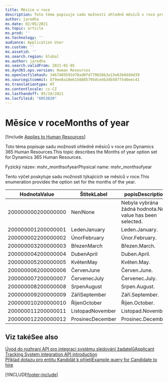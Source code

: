 ```yaml
---
title: Měsíce v roce
description: Toto téma popisuje sadu možností ohledně měsíců v roce pro Dynamics 365 Human Resources.
author: jaredha
ms.date: 02/05/2021
ms.topic: article
ms.prod: ''
ms.technology: ''
audience: Application User
ms.custom: ''
ms.assetid: ''
ms.search.region: Global
ms.author: jaredha
ms.search.validFrom: 2021-02-05
ms.dyn365.ops.version: Human Resources
ms.openlocfilehash: 34b7489593d78ad0fd779b58b3a15e63b0dd4d39
ms.sourcegitcommit: 879ee8a10e6158885795dce4b3db5077540eec41
ms.translationtype: HT
ms.contentlocale: cs-CZ
ms.lasthandoff: 05/18/2021
ms.locfileid: "6053820"
---
```

# <a name="months-of-year"></a><span data-ttu-id="a772a-103">Měsíce v roce</span><span class="sxs-lookup"><span data-stu-id="a772a-103">Months of year</span></span>

[!include [Applies to Human Resources](../includes/applies-to-hr.md)]

<span data-ttu-id="a772a-104">Toto téma popisuje sadu možností ohledně měsíců v roce pro Dynamics 365 Human Resources.</span><span class="sxs-lookup"><span data-stu-id="a772a-104">This topic describes the Months of year option set for Dynamics 365 Human Resources.</span></span>

<span data-ttu-id="a772a-105">Fyzický název: mshr_monthsofyear</span><span class="sxs-lookup"><span data-stu-id="a772a-105">Physical name: mshr_monthsofyear</span></span>

<span data-ttu-id="a772a-106">Tento výčet poskytuje sadu možností týkajících se měsíců v roce.</span><span class="sxs-lookup"><span data-stu-id="a772a-106">This enumeration provides the option set for the months of the year.</span></span>

| <span data-ttu-id="a772a-107">Hodnota</span><span class="sxs-lookup"><span data-stu-id="a772a-107">Value</span></span> | <span data-ttu-id="a772a-108">Štítek</span><span class="sxs-lookup"><span data-stu-id="a772a-108">Label</span></span> | <span data-ttu-id="a772a-109">popis</span><span class="sxs-lookup"><span data-stu-id="a772a-109">Description</span></span> |
| --- | --- | --- |
| <span data-ttu-id="a772a-110">200000000</span><span class="sxs-lookup"><span data-stu-id="a772a-110">200000000</span></span> | <span data-ttu-id="a772a-111">Není</span><span class="sxs-lookup"><span data-stu-id="a772a-111">None</span></span> | <span data-ttu-id="a772a-112">Nebyla vybrána žádná hodnota.</span><span class="sxs-lookup"><span data-stu-id="a772a-112">No value has been selected.</span></span> |
| <span data-ttu-id="a772a-113">200000001</span><span class="sxs-lookup"><span data-stu-id="a772a-113">200000001</span></span> | <span data-ttu-id="a772a-114">Leden</span><span class="sxs-lookup"><span data-stu-id="a772a-114">January</span></span> | <span data-ttu-id="a772a-115">Leden.</span><span class="sxs-lookup"><span data-stu-id="a772a-115">January.</span></span> |
| <span data-ttu-id="a772a-116">200000002</span><span class="sxs-lookup"><span data-stu-id="a772a-116">200000002</span></span> | <span data-ttu-id="a772a-117">Únor</span><span class="sxs-lookup"><span data-stu-id="a772a-117">February</span></span> | <span data-ttu-id="a772a-118">Únor.</span><span class="sxs-lookup"><span data-stu-id="a772a-118">February.</span></span> |
| <span data-ttu-id="a772a-119">200000003</span><span class="sxs-lookup"><span data-stu-id="a772a-119">200000003</span></span> | <span data-ttu-id="a772a-120">Březen</span><span class="sxs-lookup"><span data-stu-id="a772a-120">March</span></span> | <span data-ttu-id="a772a-121">Březen.</span><span class="sxs-lookup"><span data-stu-id="a772a-121">March.</span></span> |
| <span data-ttu-id="a772a-122">200000004</span><span class="sxs-lookup"><span data-stu-id="a772a-122">200000004</span></span> | <span data-ttu-id="a772a-123">Duben</span><span class="sxs-lookup"><span data-stu-id="a772a-123">April</span></span> | <span data-ttu-id="a772a-124">Duben.</span><span class="sxs-lookup"><span data-stu-id="a772a-124">April.</span></span> |
| <span data-ttu-id="a772a-125">200000005</span><span class="sxs-lookup"><span data-stu-id="a772a-125">200000005</span></span> | <span data-ttu-id="a772a-126">Květen</span><span class="sxs-lookup"><span data-stu-id="a772a-126">May</span></span> | <span data-ttu-id="a772a-127">Květen.</span><span class="sxs-lookup"><span data-stu-id="a772a-127">May.</span></span> |
| <span data-ttu-id="a772a-128">200000006</span><span class="sxs-lookup"><span data-stu-id="a772a-128">200000006</span></span> | <span data-ttu-id="a772a-129">Červen</span><span class="sxs-lookup"><span data-stu-id="a772a-129">June</span></span> | <span data-ttu-id="a772a-130">Červen.</span><span class="sxs-lookup"><span data-stu-id="a772a-130">June.</span></span> |
| <span data-ttu-id="a772a-131">200000007</span><span class="sxs-lookup"><span data-stu-id="a772a-131">200000007</span></span> | <span data-ttu-id="a772a-132">Červenec</span><span class="sxs-lookup"><span data-stu-id="a772a-132">July</span></span> | <span data-ttu-id="a772a-133">Červenec.</span><span class="sxs-lookup"><span data-stu-id="a772a-133">July.</span></span> |
| <span data-ttu-id="a772a-134">200000008</span><span class="sxs-lookup"><span data-stu-id="a772a-134">200000008</span></span> | <span data-ttu-id="a772a-135">Srpen</span><span class="sxs-lookup"><span data-stu-id="a772a-135">August</span></span> | <span data-ttu-id="a772a-136">Srpen.</span><span class="sxs-lookup"><span data-stu-id="a772a-136">August.</span></span> |
| <span data-ttu-id="a772a-137">200000009</span><span class="sxs-lookup"><span data-stu-id="a772a-137">200000009</span></span> | <span data-ttu-id="a772a-138">Září</span><span class="sxs-lookup"><span data-stu-id="a772a-138">September</span></span> | <span data-ttu-id="a772a-139">Září.</span><span class="sxs-lookup"><span data-stu-id="a772a-139">September.</span></span> |
| <span data-ttu-id="a772a-140">200000010</span><span class="sxs-lookup"><span data-stu-id="a772a-140">200000010</span></span> | <span data-ttu-id="a772a-141">Říjen</span><span class="sxs-lookup"><span data-stu-id="a772a-141">October</span></span> | <span data-ttu-id="a772a-142">Říjen.</span><span class="sxs-lookup"><span data-stu-id="a772a-142">October.</span></span> |
| <span data-ttu-id="a772a-143">200000011</span><span class="sxs-lookup"><span data-stu-id="a772a-143">200000011</span></span> | <span data-ttu-id="a772a-144">Listopad</span><span class="sxs-lookup"><span data-stu-id="a772a-144">November</span></span> | <span data-ttu-id="a772a-145">Listopad.</span><span class="sxs-lookup"><span data-stu-id="a772a-145">November.</span></span> |
| <span data-ttu-id="a772a-146">200000012</span><span class="sxs-lookup"><span data-stu-id="a772a-146">200000012</span></span> | <span data-ttu-id="a772a-147">Prosinec</span><span class="sxs-lookup"><span data-stu-id="a772a-147">December</span></span> | <span data-ttu-id="a772a-148">Prosinec.</span><span class="sxs-lookup"><span data-stu-id="a772a-148">December.</span></span> |

## <a name="see-also"></a><span data-ttu-id="a772a-149">Viz také</span><span class="sxs-lookup"><span data-stu-id="a772a-149">See also</span></span>

[<span data-ttu-id="a772a-150">Úvod do rozhraní API pro integraci systému sledování žadatelů</span><span class="sxs-lookup"><span data-stu-id="a772a-150">Applicant Tracking System integration API introduction</span></span>](hr-admin-integration-ats-api-introduction.md)<br>
[<span data-ttu-id="a772a-151">Příklad dotazu pro entitu Kandidát k přijetí</span><span class="sxs-lookup"><span data-stu-id="a772a-151">Example query for Candidate to hire</span></span>](hr-admin-integration-ats-api-candidate-to-hire-example-query.md)


[!INCLUDE[footer-include](../includes/footer-banner.md)]